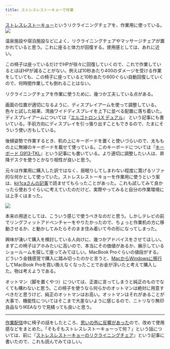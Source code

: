 ```yaml
---
title: ストレスレストーキョーで作業
---
```

[ストレスレストーキョー](https://www.amazon.co.jp/dp/B08B3NM7RW)というリクライニングチェアを、作業用に使っている。![](https://lh3.googleusercontent.com/docs/ADP-6oEOkL0vkrEfm5ALvj9Pl6DUzudTFC47YjGT_-Yk8Z98qpBev_LOCyIHxhg8Nm2o71Ym6ICUV6ugu53uz2_QJ_B43qBlkO2F9XSLIsnFcn20OERErIlkjoXDk514ULLbQYcPxyY4Xr-MO1820EdO8xYiF2RYnm4MRuFjgWA7NIji9LFRV9ARDwap1j0zTjnVjrxh-JcRx8fJh48qgjXMu5AqzWskM8V6JRiwOWXSP-OurYQi2WiEwBNVqK-uQeH3wo5nThlAnb5p8HyFpiUs81gwTBRyETq7QRd3ztwnh4o4StsnKfWMas0OvPV32WRbxU9bmbv-QSQYjwAhwQ8REn219PXbFfOwaqI9KnJK5YGgGyzMoI_-UhXaYEHOu6AXZPm8M99BrstXoq3Px-5R8eIMidVYnTdH9Vku8Kdl8QtfVnQ4-O9bTUlyeZkfy0py2GFjT2z2imU1gZjcPsdhVxdQ0rvrbeqhvZzudQZsjdEVpd-UCUaviLBwrrDN0zkSXKs4UXK-RrCAU9dRvQlonMe1Wn1ECQlb1VqyF-nQl_k6V3D7CyiE1zey6rogfB2afWv-T7jv077FVoB9LiMRfc39qF8-NOtSVFc3Y_VViuiv2KwyYPo3lPF2rQvlSa2wsR23kUhrGe5GQkV9Xy648FCSwLgaQQ3VuAM0YY3BP0U4APRTdu3_3vBf5LDxngo8pn-nXyYTvYvObtcWbtUEhgJ7zC4KJN9tAWXJr5qzN7WH1epd4z01i2p1nL1Nrsg_W7MuFZpdy5YeIb63Lr282FEmxrWyThtXRu35dNXuixIG-fEX93x-TlsyXffj6ib_yy7M09Bl93NmfWUjCb6QeCo5xU9XwEb6n4b2cB0dI4amyble0JwZ_COFoLqAZijuW9GjiaAFBiaJQBtX_xSeR3XNDX-UkWF05EuKo9OnV0AfOH8B6-BORvbUHpmd9KMZxle0_2At0citCq0mX8ivAvBDlSBU0z-EiY64oR1ye2egFZ1VeMUiglGIhUdyka9QbQzIKD58g32RvrLfzW9ajW-tEcSW5C5zr2vjmxpw31SRK78tRsm4n9DAPgsuukzwwiL4oAfsVWVV-oOWFsQeKvUXt5VmXSqE6kqVwRyBpSIycaAlnIrWl-dr8isXLCq1PczgwiGGA8w6vs62xK4HcTe3ObQrGq4VLiO3SJTuaaa1xmMt6DCvBY1mK75eF8COm3_1EfBPeVlxZEM_UBbK7H-YVWCLxLgY0rupdGdjtZtUthGQ)

温泉施設や宿泊施設などによく、リクライニングチェアやマッサージチェアが置かれていると思う。これに座ると体力が回復する。使用感としては、あれに近い。

この椅子は座っているだけでHPが徐々に回復していくので、これで作業しているとほぼHPが減ることがない。例えば10秒あたり400のダメージを受ける作業をしていても、この椅子に座っていると10秒あたり600ぐらい自動回復していくので、何時間作業しても倒れることはない。

リクライニングチェアを作業に使うために、幾つか工夫している点がある。

画面の位置が適切になるように、ディスプレイアームを使って調整している。色々と試した結果、湾曲ワイドディスプレイを上下に並べる配置に落ち着いた。ディスプレイアームについては『[エルゴトロン LX デュアル](https://r7kamura.com/articles/2021-02-27-ergotron-lx-dual)』 という記事にも書いている。手前方向にディスプレイを引っ張り出すこともできるので、たまにそういう使い方もしている。

後傾姿勢で作業するとき、机の上にキーボードを置くと使いづらいので、太ももの上に無線のキーボードを載せて使っている。このキーボードについては『[キーボード G913-TKL](https://r7kamura.com/articles/2020-10-21-keyboard-g913-tkl)』という記事にも書いている。より適切に調整したい人は、昇降デスクを使うとかなり相性が良いと思う。

元々は作業用に購入した訳ではなく、居眠りしてしまわない程度に寛げるソファ的な何かとして使っていた。ストレスレストーキョーを作業用に使うという案は、[kir1caさんの記事](https://gadget-shot.com/53119)で読ませてもらったことがあった。これも試してみて良かったら使おうぐらいに考えていたのだけど、実際やってみると自分の作業環境には上手くはまった。

![](https://lh3.googleusercontent.com/docs/ADP-6oFXmysId-HHqpq37nbdylhKKF7980Jj5GbokoSq1s8ZTVDA0UeJp-SwFaxppCrY1i4d77ds8OI4a_sKFsedWEDrMWlCyWHDggIsLl3wPRk-_y35UM4ZPhLnxN862gZKbyK2jHMEcYwoWoeogx31GjtWRJm0Mg5eDm1GlAaNSy8szRmnBXJxQe2BZj2md7kJriPJs4W9FZTVmt8QjG_UbiG1QAJz06yF1Fx8nir22_ac-BJY3MpLqk5rXYGi0-KMWSvHs28XoKpQyO-8NG0vWRH6kKfapGDLvu0m8NiKlRdlfDGsRT-CE6gLwHizD14oRH_LX5p_HQ1Vqrlzna-_5qqAkmuACiYdF-hO71_WUry6rxF-M6fDB_IUUYwQ9mj_BcADEtJXcJ_BejS7QDMrN1_fovGXDl77W0sd3tLb1fYJeu7zQVVdyiWcFepG2uK8mQgpc3jN6QRMnDuEIg-PGOp-Ynob9W9-TXeXMpUmb4RmzC9WpeRhmhCrNYZsaOIpxB0bx05rHKSTDKAnBtj81PDI9zp3iMm81PDDdsTp7a4qqYcAN9LgBVwxc2H63aNqPjWxrKbOLwvxyYGK77gwtRg-qfDaiPON2DS0WMH8j62mduVfDdwRyZZKb5FC1hvoNpBuJr674bw-AU4uH4TRQdTlK8oiiubuQ-XGh0M61UWvpHTAJUyGoP4_3QIpHjbBWILW48zt6ZY3laJkYlNI4WiO0-zh5e6CjUrrldI2K6L5uat2ncAFdyrqkNPeeR6GQVjbRGcMJ-i56CFfwNDuojlPNqMVNBrRYPvaOvzfWE1smS51XY386fBFN1ItjAP_WBbSdX0OKBUkh_bstndnL_CSzYvbUJx94v-vOk8cvc-K_VhYbrriDBDQ0Hc5AerQA9kBnQGhvhkhYaUp_CXFB17bMxKuYijo0E1yQLL5vFGxmw1fCCVUbRZwsPH7CBZAENeMj7No76rOUX2VVTVSzSbIuJ_kQlBEDeUUDTl3RKq04Ebbd1m1C-WmKsPx65_bVEKAVw7xqzCmB44e5IilbeER2cFLJ_kiznKUaG71K6Svt1FyLaHTiDtfGEeX7fCMr8m4Gp3LtkLQeNupc5-IgACpcdLU9GxCqIIl476snI_x_OtcsRPu_xBkQAxvFj5JMWY3uOQyGSMvH6JqYWd1ERjKgegABHdoQM22ZOA5JS8rKsTsm7k9W_H7UhhKL-GWhlE7_qFcdRiSq1NxjNf2JHxiWAJbe8gEGg0DACEikusbMMnv)

本来の用途としては、こういう感じで使うべきなのだと思う。しかしテレビの前でリングフィットアドベンチャーをやりたかったので、ちょっと作業机の方に移動させるか、と動かしてみたらそのまま住み着いて今の形になってしまった。

興味が湧いて購入を検討している人向けに、幾つかアドバイスをさせてほしい。まずこの椅子はアホみたいに高いので、本当にその価値があるか、展示しているショールームを探して座ってみてほしい。MacBook Proぐらいの値段がする。どういう金銭感覚で購入に踏み切ったのかと言うと、[MacからWindowsに移行](https://r7kamura.com/articles/2020-10-04-windows-revolution)してMacBook Proを買い換えなくなったことでお金が浮いたと考えて購入した。物は考えようである。

オットマン（脚を置くやつ）については、正直に言ってしまうと純正のものでなくても構わないと思う。この椅子を使うなら何らかのオットマンは絶対に用意すべきだと思うけど、純正のオットマンはお高い。オットマンはそれがあることが大事で、機能性についてはそこまで大差ないように感じるので、ニトリなり無印良品なりIKEAなりで見繕っても良いと思う。

* * *

[作業配信](https://www.youtube.com/channel/UC5s-KpSDGzxWPWNv94PnJHw)中に椅子の話をしたところ、[思いの外に反響があった](https://scrapbox.io/miyaoka/%E6%97%A5%E5%A0%B12022-05-03)ので、改めて使用感などをまとめた。「そもそもストレスレストーキョーって何？」という話については、前に『[ストレスレストーキョーのリクライニングチェア](https://r7kamura.com/articles/2021-10-22-stressless-tokyo)』という記事に書いたので、これも読んでみてほしい。
